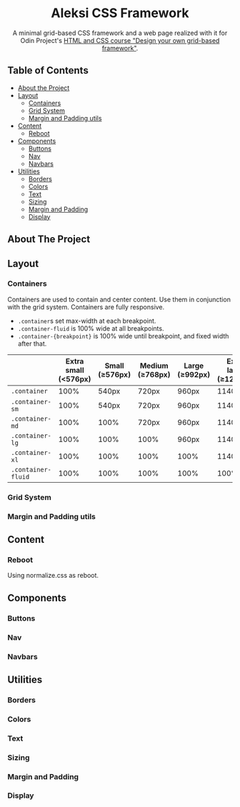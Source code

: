 <h1 align="center">Aleksi CSS Framework</h3>

<p align="center">
  A minimal grid-based CSS framework and a web page realized with it for Odin Project's <a href="https://www.theodinproject.com/lessons/design-your-own-grid-based-framework">HTML and CSS course "Design your own grid-based framework"</a>.
</p>

## Table of Contents

- [About the Project](#about-the-project)
- [Layout](#layout)
  - [Containers](#containers)
  - [Grid System](#grid-system)
  - [Margin and Padding utils](#margin-and-padding-utils)
- [Content](#content)
  - [Reboot](#reboot)
- [Components](#components)
  - [Buttons](#buttons)
  - [Nav](#nav)
  - [Navbars](#navbars)
- [Utilities](#utilities)
  - [Borders](#borders)
  - [Colors](#colors)
  - [Text](#text)
  - [Sizing](#sizing)
  - [Margin and Padding](#margin-and-padding)
  - [Display](#display)

## About The Project

## Layout

### Containers

Containers are used to contain and center content. Use them in conjunction with the grid system. Containers are fully responsive.

- `.container`s set max-width at each breakpoint.
- `.container-fluid` is 100% wide at all breakpoints.
- `.container-{breakpoint}` is 100% wide until breakpoint, and fixed width after that.

|                    | Extra small (<576px) | Small (≥576px) | Medium (≥768px) | Large (≥992px) | Extra large (≥1200px) |
| ------------------ | -------------------- | -------------- | --------------- | -------------- | --------------------- |
| `.container`       | 100%                 | 540px          | 720px           | 960px          | 1140px                |
| `.container-sm`    | 100%                 | 540px          | 720px           | 960px          | 1140px                |
| `.container-md`    | 100%                 | 100%           | 720px           | 960px          | 1140px                |
| `.container-lg`    | 100%                 | 100%           | 100%            | 960px          | 1140px                |
| `.container-xl`    | 100%                 | 100%           | 100%            | 100%           | 1140px                |
| `.container-fluid` | 100%                 | 100%           | 100%            | 100%           | 100%                  |

### Grid System

### Margin and Padding utils

## Content

### Reboot

Using normalize.css as reboot.

## Components

### Buttons

### Nav

### Navbars

## Utilities

### Borders

### Colors

### Text

### Sizing

### Margin and Padding

### Display
